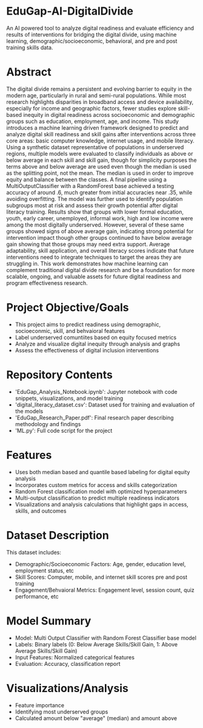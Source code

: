 # EduGap-AI-DigitalDivide
An AI powered tool to analyze digital readiness and evaluate efficiency and results of interventions for bridging the digital divide, using machine learning, demographic/socioeconomic, behavioral, and pre and post training skills data.

# Abstract
The digital divide remains a persistent and evolving barrier to equity in the modern age, particularly in rural and semi-rural populations. While most research highlights disparities in broadband access and device availability, especially for income and geographic factors, fewer studies explore skill-based inequity in digital readiness across socioeconomic and demographic groups such as education, employment, age, and income. This study introduces a machine learning driven framework designed to predict and analyze digital skill readiness and skill gains after interventions across three core areas: basic computer knowledge, internet usage, and mobile literacy. Using a synthetic dataset representative of populations in underserved regions, multiple models were evaluated to classify individuals as above or below average in each skill and skill gain, though for simplicity purposes the terms above and below average are used even though the median is used as the splitting point, not the mean. The median is used in order to improve equity and balance between the classes. A final pipeline using a MultiOutputClassifier with a RandomForest base achieved a testing accuracy of around .6, much greater from initial accuracies near .35, while avoiding overfitting. The model was further used to identify population subgroups most at risk and assess their growth potential after digital literacy training. Results show that groups with lower formal education, youth, early career, unemployed, informal work, high and low income were among the most digitally underserved. However, several of these same groups showed signs of above average gain, indicating strong potential for intervention impact though other groups continued to have below average gain showing that those groups may need extra support. Average adaptability, skill application, and overall literacy scores indicate that future interventions need to integrate techniques to target the areas they are struggling in. This work demonstrates how machine learning can complement traditional digital divide research and be a foundation for more scalable, ongoing, and valuable assets for future digital readiness and program effectiveness research.

# Project Objective/Goals
- This project aims to predict readiness using demographic, socioeconmic, skill, and behvaioral features
- Label underserved comuntiites based on equity focused metrics
- Analyze and visualize digital inequity through analysis and graphs
- Assess the effectiveness of digital inclusion interventions

# Repository Contents
- 'EduGap_Analysis_Notebook.ipynb': Jupyter notebook with code snippets, visualizations, and model training
- 'digital_literacy_dataset.csv': Dataset used for training and evaluation of the models
- 'EduGap_Research_Paper.pdf': Final research paper describing methodology and findings
- 'ML.py': Full code script for the project

# Features
  - Uses both median based and quantile based labeling for digital equity analysis
  - Incorporates custom metrics for access and skills categorization
  - Random Forest classification model with optimized hyperparameters
  - Multi-output classification to predict multiple readiness indicators
  - Visualizations and analysis calculations that highlight gaps in access, skills, and outcomes
 
# Dataset Description
This dataset includes:
  - Demographic/Socioeconomic Factors: Age, gender, education level, employment status, etc
  - Skill Scores: Computer, mobile, and internet skill scores pre and post training
  - Engagement/Behvaioral Metrics: Engagement level, session count, quiz performance, etc

# Model Summary
- Model: Multi Output Classifier with Random Forest Classifier base model
- Labels: Binary labels (0: Below Average Skills/Skill Gain, 1: Above Average Skills/Skill Gain)
- Input Features: Normalized categorical features 
- Evaluation: Accuracy, classification report

# Visualizations/Analysis
- Feature importance
- Identifying most underserved groups
- Calculated amount below "average" (median) and amount above

